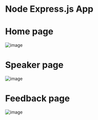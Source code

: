 # Node Express.js App

# Home page
![image](https://github.com/user-attachments/assets/e33589a2-af9e-44d3-937d-3a144f9b9d86)

# Speaker page
![image](https://github.com/user-attachments/assets/5dadbe54-b5cc-4f74-9cfa-a790f1ed8225)

# Feedback page
![image](https://github.com/user-attachments/assets/d7066b4b-8806-476f-a117-6603548e38b3)
